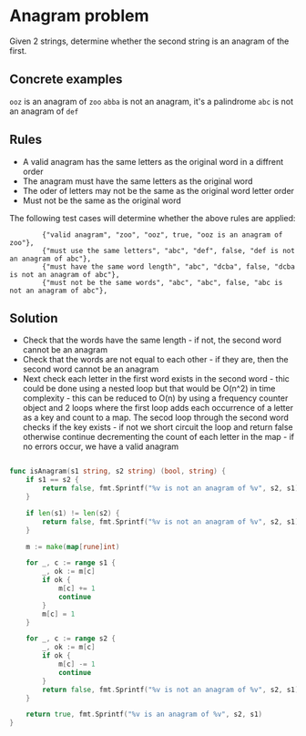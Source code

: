 # Anagram problem
Given 2 strings, determine whether the second string is an anagram of the first.

## Concrete examples
`ooz` is an anagram of `zoo`
`abba` is not an anagram, it's a palindrome
`abc` is not an anagram of `def`

## Rules
- A valid anagram has the same letters as the original word in a diffrent order
- The anagram must have the same letters as the original word
- The oder of letters may not be the same as the original word letter order
- Must not be the same as the original word

The following test cases will determine whether the above rules are applied:

```
		{"valid anagram", "zoo", "ooz", true, "ooz is an anagram of zoo"},
		{"must use the same letters", "abc", "def", false, "def is not an anagram of abc"},
		{"must have the same word length", "abc", "dcba", false, "dcba is not an anagram of abc"},
		{"must not be the same words", "abc", "abc", false, "abc is not an anagram of abc"},
```

## Solution
- Check that the words have the same length - if not, the second word cannot be an anagram
- Check that the words are not equal to each other - if they are, then the second word cannot be an anagram
- Next check each letter in the first word exists in the second word - thic could be done using a nested loop
but that would be O(n^2) in time complexity - this can be reduced to O(n) by using a frequency counter object
and 2 loops where the first loop adds each occurrence of a letter as a key and count to a map. The secod loop
through the second word checks if the key exists - if not we short circuit the loop and return false otherwise
continue decrementing the count of each letter in the map - if no errors occur, we have a valid anagram
```go

func isAnagram(s1 string, s2 string) (bool, string) {
	if s1 == s2 {
		return false, fmt.Sprintf("%v is not an anagram of %v", s2, s1)
	}

	if len(s1) != len(s2) {
		return false, fmt.Sprintf("%v is not an anagram of %v", s2, s1)
	}

	m := make(map[rune]int)

	for _, c := range s1 {
		_, ok := m[c]
		if ok {
			m[c] += 1
			continue
		}
		m[c] = 1
	}

	for _, c := range s2 {
		_, ok := m[c]
		if ok {
			m[c] -= 1
			continue
		}
		return false, fmt.Sprintf("%v is not an anagram of %v", s2, s1)
	}

	return true, fmt.Sprintf("%v is an anagram of %v", s2, s1)
}
```
